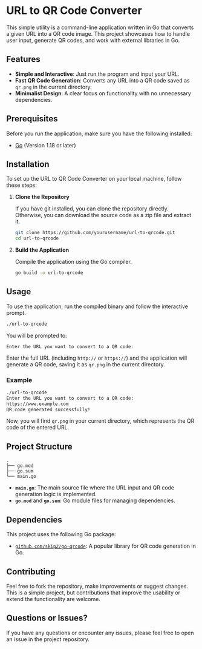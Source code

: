 # URL to QR Code Converter

This simple utility is a command-line application written in Go that converts a given URL into a QR code image. This project showcases how to handle user input, generate QR codes, and work with external libraries in Go.

## Features

- **Simple and Interactive**: Just run the program and input your URL.
- **Fast QR Code Generation**: Converts any URL into a QR code saved as `qr.png` in the current directory.
- **Minimalist Design**: A clear focus on functionality with no unnecessary dependencies.

## Prerequisites

Before you run the application, make sure you have the following installed:
- [Go](https://golang.org/dl/) (Version 1.18 or later)

## Installation

To set up the URL to QR Code Converter on your local machine, follow these steps:

1. **Clone the Repository**

   If you have git installed, you can clone the repository directly. Otherwise, you can download the source code as a zip file and extract it.

   ```bash
   git clone https://github.com/yourusername/url-to-qrcode.git
   cd url-to-qrcode
   ```

2. **Build the Application**

   Compile the application using the Go compiler.

   ```bash
   go build -o url-to-qrcode
   ```

## Usage

To use the application, run the compiled binary and follow the interactive prompt.

```bash
./url-to-qrcode
```

You will be prompted to:

```plaintext
Enter the URL you want to convert to a QR code:
```

Enter the full URL (including `http://` or `https://`) and the application will generate a QR code, saving it as `qr.png` in the current directory.

### Example

```bash
./url-to-qrcode
Enter the URL you want to convert to a QR code:
https://www.example.com
QR code generated successfully!
```

Now, you will find `qr.png` in your current directory, which represents the QR code of the entered URL.

## Project Structure

```
.
├── go.mod
├── go.sum
└── main.go
```

- **`main.go`**: The main source file where the URL input and QR code generation logic is implemented.
- **`go.mod`** and **`go.sum`**: Go module files for managing dependencies.

## Dependencies

This project uses the following Go package:

- [`github.com/skip2/go-qrcode`](https://github.com/skip2/go-qrcode): A popular library for QR code generation in Go.

## Contributing

Feel free to fork the repository, make improvements or suggest changes. This is a simple project, but contributions that improve the usability or extend the functionality are welcome.

## Questions or Issues?

If you have any questions or encounter any issues, please feel free to open an issue in the project repository.

